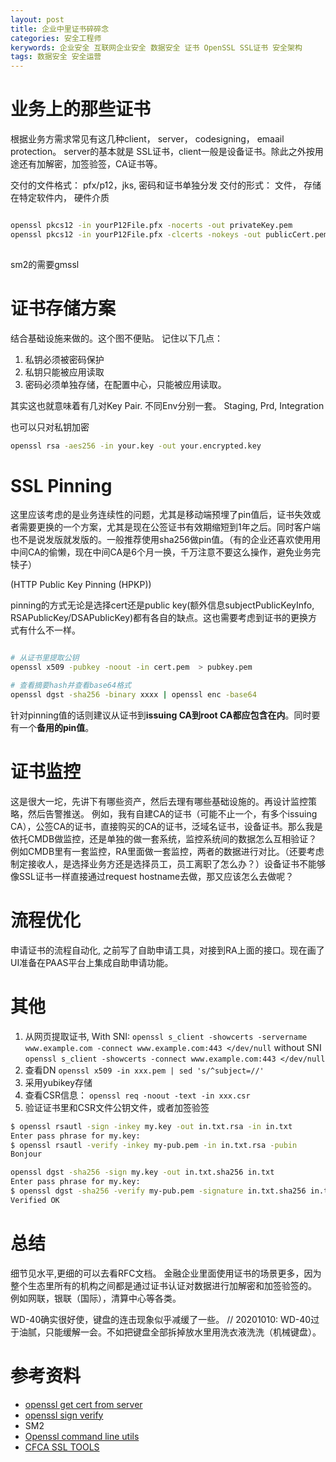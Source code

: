 ```yaml
---
layout: post
title: 企业中里证书碎碎念
categories: 安全工程师
kerywords: 企业安全 互联网企业安全 数据安全 证书 OpenSSL SSL证书 安全架构
tags: 数据安全 安全运营
---
```



# 业务上的那些证书

根据业务方需求常见有这几种client， server， codesigning， emaail protection。
server的基本就是 SSL证书，client一般是设备证书。除此之外按用途还有加解密，加签验签，CA证书等。

交付的文件格式： pfx/p12，jks, 密码和证书单独分发
交付的形式： 文件， 存储在特定软件内， 硬件介质

```bash  

openssl pkcs12 -in yourP12File.pfx -nocerts -out privateKey.pem
openssl pkcs12 -in yourP12File.pfx -clcerts -nokeys -out publicCert.pem
 
```

sm2的需要gmssl


# 证书存储方案

结合基础设施来做的。这个图不便贴。 记住以下几点：

1. 私钥必须被密码保护
2. 私钥只能被应用读取
3. 密码必须单独存储，在配置中心，只能被应用读取。

其实这也就意味着有几对Key Pair. 不同Env分别一套。 Staging, Prd, Integration

也可以只对私钥加密

```bash
openssl rsa -aes256 -in your.key -out your.encrypted.key
```

# SSL Pinning 

这里应该考虑的是业务连续性的问题，尤其是移动端预埋了pin值后，证书失效或者需要更换的一个方案，尤其是现在公签证书有效期缩短到1年之后。同时客户端也不是说发版就发版的。一般推荐使用sha256做pin值。（有的企业还喜欢使用用中间CA的偷懒，现在中间CA是6个月一换，千万注意不要这么操作，避免业务完犊子）

(HTTP Public Key Pinning (HPKP))


pinning的方式无论是选择cert还是public key(额外信息subjectPublicKeyInfo, RSAPublicKey/DSAPublicKey)都有各自的缺点。这也需要考虑到证书的更换方式有什么不一样。

```bash

# 从证书里提取公钥
openssl x509 -pubkey -noout -in cert.pem  > pubkey.pem

# 查看摘要hash并查看base64格式
openssl dgst -sha256 -binary xxxx | openssl enc -base64
```

针对pinning值的话则建议从证书到**issuing CA到root CA都应包含在内**。同时要有一个**备用的pin值**。


# 证书监控

这是很大一坨，先讲下有哪些资产，然后去理有哪些基础设施的。再设计监控策略，然后告警推送。
例如，我有自建CA的证书（可能不止一个，有多个issuing CA），公签CA的证书，直接购买的CA的证书，泛域名证书，设备证书。那么我是依托CMDB做监控，还是单独的做一套系统，监控系统间的数据怎么互相验证？ 例如CMDB里有一套监控，RA里面做一套监控，两者的数据进行对比。（还要考虑制定接收人，是选择业务方还是选择员工，员工离职了怎么办？）设备证书不能够像SSL证书一样直接通过request hostname去做，那又应该怎么去做呢？

# 流程优化

申请证书的流程自动化, 之前写了自助申请工具，对接到RA上面的接口。现在画了UI准备在PAAS平台上集成自助申请功能。

# 其他

1. 从网页提取证书,
With SNI: 
`openssl s_client -showcerts -servername www.example.com -connect www.example.com:443 </dev/null`
without SNI
`openssl s_client -showcerts -connect www.example.com:443 </dev/null`
2. 查看DN `openssl x509 -in xxx.pem | sed 's/^subject=//' `
3. 采用yubikey存储 
4. 查看CSR信息： `openssl req -noout -text -in xxx.csr`
5. 验证证书里和CSR文件公钥文件，或者加签验签
```bash
$ openssl rsautl -sign -inkey my.key -out in.txt.rsa -in in.txt
Enter pass phrase for my.key:
$ openssl rsautl -verify -inkey my-pub.pem -in in.txt.rsa -pubin
Bonjour

openssl dgst -sha256 -sign my.key -out in.txt.sha256 in.txt 
Enter pass phrase for my.key:
$ openssl dgst -sha256 -verify my-pub.pem -signature in.txt.sha256 in.txt  
Verified OK
```


# 总结
细节见水平,更细的可以去看RFC文档。
金融企业里面使用证书的场景更多，因为整个生态里所有的机构之间都是通过证书认证对数据进行加解密和加签验签的。 例如网联，银联（国际），清算中心等各类。

WD-40确实很好使，键盘的连击现象似乎减缓了一些。
// 20201010: WD-40过于油腻，只能缓解一会。不如把键盘全部拆掉放水里用洗衣液洗洗（机械键盘）。

 

# 参考资料
* [openssl get cert from server](https://stackoverflow.com/questions/7885785/using-openssl-to-get-the-certificate-from-a-server)
* [openssl sign verify](https://stackoverflow.com/questions/5140425/openssl-command-line-to-verify-the-signature)
* SM2
* [Openssl command line utils](https://wiki.openssl.org/index.php/Command_Line_Utilities)
* [CFCA SSL TOOLS](https://ssl.cfca.com.cn)